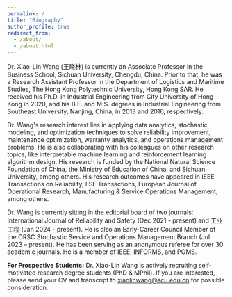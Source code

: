 ```yaml
---
permalink: /
title: "Biography"
author_profile: true
redirect_from: 
  - /about/
  - /about.html
---
```


Dr. Xiao-Lin Wang (王晓林) is currently an Associate Professor in the Business School, Sichuan University, Chengdu, China. Prior to that, he was a Research Assistant Professor in the Department of Logistics and Maritime Studies, The Hong Kong Polytechnic University, Hong Kong SAR. He received his Ph.D. in Industrial Engineering from City University of Hong Kong in 2020, and his B.E. and M.S. degrees in Industrial Engineering from Southeast University, Nanjing, China, in 2013 and 2016, respectively. 

Dr. Wang's research interest lies in applying data analytics, stochastic modeling, and optimization techniques to solve reliability improvement, maintenance optimization, warranty analytics, and operations management problems. He is also collaborating with his colleagues on other research topics, like interpretable machine learning and reinforcement learning algorithm design. His research is funded by the National Natural Science Foundation of China, the Ministry of Education of China, and Sichuan University, among others. His research outcomes have appeared in IEEE Transactions on Reliability, IISE Transactions, European Journal of Operational Research, Manufacturing & Service Operations Management, among others. 

Dr. Wang is currently sitting in the editorial board of two journals: International Journal of Reliability and Safety (Dec 2021 - present) and 工业工程 (Jan 2024 - present). He is also an Early-Career Council Member of the ORSC Stochastic Service and Operations Management Branch (Jul 2023 – present). He has been serving as an anonymous referee for over 30 academic journals. He is a member of IEEE, INFORMS, and POMS.

<b>For Prospective Students:</b> Dr. Xiao-Lin Wang is actively recruiting self-motivated research degree students (PhD & MPhil). If you are interested, please send your CV and transcript to xiaolinwang@scu.edu.cn for possible consideration.
